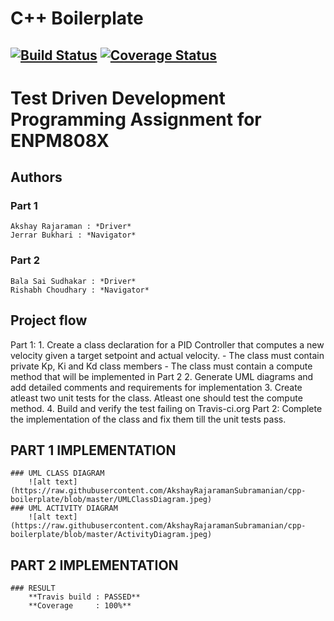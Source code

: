 # C++ Boilerplate
[![Build Status](https://travis-ci.org/AkshayRajaramanSubramanian/cpp-boilerplate.svg?branch=master)](https://travis-ci.org/AkshayRajaramanSubramanian/cpp-boilerplate)
[![Coverage Status](https://coveralls.io/repos/github/AkshayRajaramanSubramanian/cpp-boilerplate/badge.svg?branch=master)](https://coveralls.io/github/AkshayRajaramanSubramanian/cpp-boilerplate?branch=master)
---

# Test Driven Development Programming Assignment for ENPM808X

## Authors
### Part 1
    Akshay Rajaraman : *Driver*
    Jerrar Bukhari : *Navigator*
### Part 2
    Bala Sai Sudhakar : *Driver*
    Rishabh Choudhary : *Navigator*

## Project flow
Part 1: 
    1. Create a class declaration for a PID Controller that computes a new velocity given a target setpoint and actual velocity.
            -   The class must contain private Kp, Ki and Kd class members
            -   The class must contain a compute method that will be implemented in Part 2
    2. Generate UML diagrams and add detailed comments and requirements for implementation
    3. Create atleast two unit tests for the class. Atleast one should test the compute method.
    4. Build and verify the test failing on Travis-ci.org
Part 2:
    Complete the implementation of the class and fix them till the unit tests pass.

## PART 1 IMPLEMENTATION
    ### UML CLASS DIAGRAM
        ![alt text](https://raw.githubusercontent.com/AkshayRajaramanSubramanian/cpp-boilerplate/blob/master/UMLClassDiagram.jpeg)
    ### UML ACTIVITY DIAGRAM
        ![alt text](https://raw.githubusercontent.com/AkshayRajaramanSubramanian/cpp-boilerplate/blob/master/ActivityDiagram.jpeg)
## PART 2 IMPLEMENTATION
    ### RESULT
        **Travis build : PASSED**
        **Coverage     : 100%**
